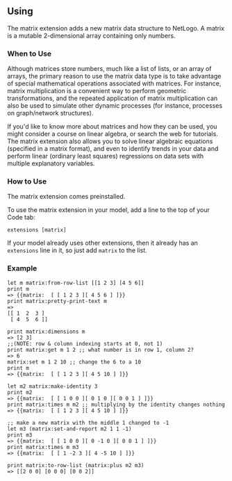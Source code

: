 ## Using

The matrix extension adds a new matrix data structure to NetLogo.
A matrix is a mutable 2-dimensional array containing only numbers.

### When to Use

Although matrices store numbers, much like a list of lists, or an
array of arrays, the primary reason to use the matrix data type is to
take advantage of special mathematical operations associated with
matrices. For instance, matrix multiplication is a convenient way to
perform geometric transformations, and the repeated application of
matrix multiplication can also be used to simulate other dynamic
processes (for instance, processes on graph/network structures).

If you'd like to know more about matrices and how they can be
used, you might consider a course on linear algebra, or search the
web for tutorials. The matrix extension also allows you to solve
linear algebraic equations (specified in a matrix format), and even
to identify trends in your data and perform linear (ordinary least
squares) regressions on data sets with multiple explanatory
variables.

### How to Use

The matrix extension comes preinstalled.

To use the matrix extension in your model, add a line to the top of your Code tab:

```NetLogo
extensions [matrix]
```

If your model already uses other extensions, then it already has an
`extensions` line in it, so just add `matrix` to the list.

### Example

```NetLogo
let m matrix:from-row-list [[1 2 3] [4 5 6]]
print m
=> {{matrix:  [ [ 1 2 3 ][ 4 5 6 ] ]}}
print matrix:pretty-print-text m
=>
[[ 1  2  3 ]
 [ 4  5  6 ]]

print matrix:dimensions m
=> [2 3]
;;(NOTE: row & column indexing starts at 0, not 1)
print matrix:get m 1 2 ;; what number is in row 1, column 2?
=> 6
matrix:set m 1 2 10 ;; change the 6 to a 10
print m
=> {{matrix:  [ [ 1 2 3 ][ 4 5 10 ] ]}}

let m2 matrix:make-identity 3
print m2
=> {{matrix:  [ [ 1 0 0 ][ 0 1 0 ][ 0 0 1 ] ]}}
print matrix:times m m2 ;; multiplying by the identity changes nothing
=> {{matrix:  [ [ 1 2 3 ][ 4 5 10 ] ]}}

;; make a new matrix with the middle 1 changed to -1
let m3 (matrix:set-and-report m2 1 1 -1)
print m3
=> {{matrix:  [ [ 1 0 0 ][ 0 -1 0 ][ 0 0 1 ] ]}}
print matrix:times m m3
=> {{matrix:  [ [ 1 -2 3 ][ 4 -5 10 ] ]}}

print matrix:to-row-list (matrix:plus m2 m3)
=> [[2 0 0] [0 0 0] [0 0 2]]
```
